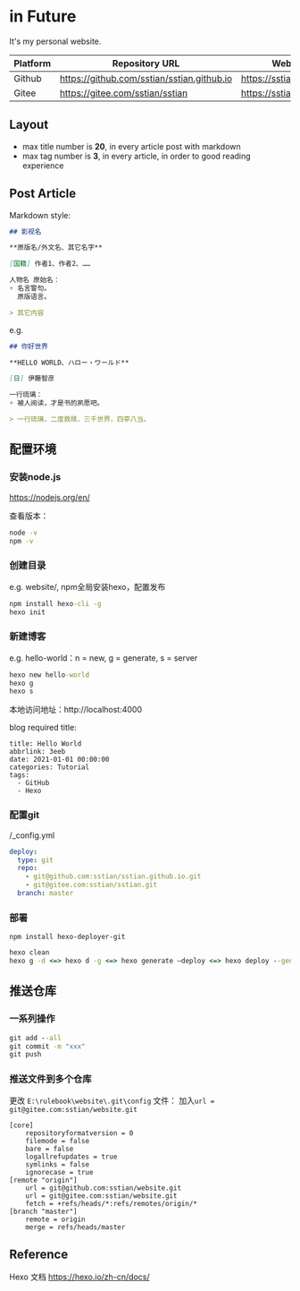 # in Future

It's my personal website.

| Platform | Repository URL                             | Website                   |
| -------- | ------------------------------------------ | ------------------------- |
| Github   | https://github.com/sstian/sstian.github.io | https://sstian.github.io/ |
| Gitee    | https://gitee.com/sstian/sstian            | https://sstian.gitee.io/  |

## Layout

+ max title number is **20**, in every article post with markdown
+ max tag number is **3**, in every article, in order to good reading experience

## Post Article

Markdown style:
```markdown
## 影视名

**原版名/外文名、其它名字**

[国籍] 作者1、作者2、……

人物名 原始名：
+ 名言警句。
  原版语言。

> 其它内容
```

e.g.
```markdown
## 你好世界

**HELLO WORLD、ハロー・ワールド**

[日] 伊藤智彦

一行琉璃：
+ 被人阅读，才是书的夙愿吧。

> 一行琉璃，二度救赎，三千世界，四亭八当。
```

## 配置环境

### 安装node.js

https://nodejs.org/en/

查看版本：
``` cmd
node -v
npm -v
```

### 创建目录

e.g. website/, npm全局安装hexo，配置发布
```cmd
npm install hexo-cli -g
hexo init
```

### 新建博客

e.g. hello-world：n = new, g = generate, s = server
```cmd
hexo new hello-world
hexo g
hexo s
```

本地访问地址：http://localhost:4000

blog required title:
```
title: Hello World
abbrlink: 3eeb
date: 2021-01-01 00:00:00
categories: Tutorial
tags:
  - GitHub
  - Hexo
```

### 配置git

/_config.yml
```yaml
deploy:
  type: git
  repo: 
    - git@github.com:sstian/sstian.github.io.git
    - git@gitee.com:sstian/sstian.git
  branch: master
```

### 部署

`npm install hexo-deployer-git`

```cmd
hexo clean
hexo g -d <=> hexo d -g <=> hexo generate –deploy <=> hexo deploy --generate
```

## 推送仓库

### 一系列操作

```cmd
git add --all
git commit -m "xxx"
git push
```

### 推送文件到多个仓库

更改 `E:\rulebook\website\.git\config` 文件：
加入`url = git@gitee.com:sstian/website.git` 

```
[core]
	repositoryformatversion = 0
	filemode = false
	bare = false
	logallrefupdates = true
	symlinks = false
	ignorecase = true
[remote "origin"]
	url = git@github.com:sstian/website.git
	url = git@gitee.com:sstian/website.git
	fetch = +refs/heads/*:refs/remotes/origin/*
[branch "master"]
	remote = origin
	merge = refs/heads/master
```

## Reference

Hexo 文档  https://hexo.io/zh-cn/docs/

